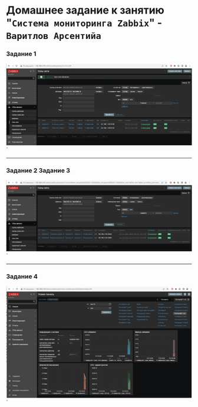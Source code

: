 # Домашнее задание к занятию "`Система мониторинга Zabbix`" - `Варитлов Арсентийа`


### Задание 1

![Скриншот 1](https://github.com/ArsentiyV/02-monitoring/blob/main/img/zabbix2-1.jpg)`

---

### Задание 2 Задание 3

![Скриншот 3](https://github.com/ArsentiyV/02-monitoring/blob/main/img/zabbix2-3.jpg)`

---

### Задание 4

![Скриншот 4](https://github.com/ArsentiyV/02-monitoring/blob/main/img/zabbix2-4.jpg)`
